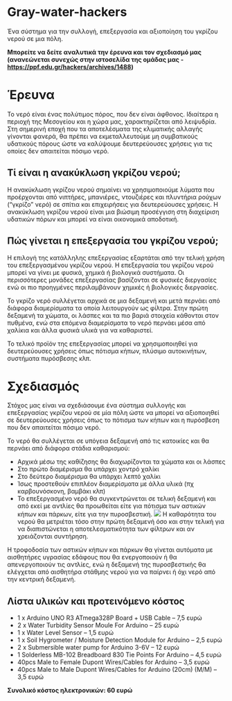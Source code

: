 # Gray-water-hackers
Ένα σύστημα για την συλλογή, επεξεργασία και αξιοποίηση του γκρίζου νερού σε μια πόλη.

**Μπορείτε να δείτε αναλυτικά την έρευνα και τον σχεδιασμό μας (ανανεώνεται συνεχώς στην ιστοσελίδα της ομάδας μας - https://ppf.edu.gr/hackers/archives/1488)**
# Έρευνα
Το νερό είναι ένας πολύτιμος πόρος, που δεν είναι άφθονος. Ιδιαίτερα η περιοχή της Μεσογείου και η χώρα μας, χαρακτηρίζεται από λειψυδρία. Στη σημερινή εποχή που τα αποτελέσματα της κλιματικής αλλαγής γίνονται φανερά, θα πρέπει να εκμεταλλευτούμε μη συμβατικούς υδατικούς πόρους ώστε να καλύψουμε δευτερεύουσες χρήσεις για τις οποίες δεν απαιτείται πόσιμο νερό.
## Τί είναι η ανακύκλωση γκρίζου νερού;
Η ανακύκλωση γκρίζου νερού σημαίνει να χρησιμοποιούμε λύματα που προέρχονται από νιπτήρες, μπανιέρες, ντουζιέρες και πλυντήρια ρούχων (“γκρίζο” νερό) σε σπίτια και επιχειρήσεις για δευτερεύουσες χρήσεις. Η ανακύκλωση γκρίζου νερού είναι μια βιώσιμη προσέγγιση στη διαχείριση υδατικών πόρων και μπορεί να είναι οικονομικά αποδοτική.
## Πώς γίνεται η επεξεργασία του γκρίζου νερού;
Η επιλογή της κατάλληλης επεξεργασίας εξαρτάται από την τελική χρήση του επεξεργασμένου γκρίζου νερού. Η επεξεργασία του γκρίζου νερού μπορεί να γίνει με φυσικά, χημικά ή βιολογικά συστήματα. Οι περισσότερες
μονάδες επεξεργασίας βασίζονται σε φυσικές διεργασίες ενώ οι πιο προηγμένες περιλαμβάνουν χημικές ή βιολογικές διεργασίες.

Το γκρίζο νερό συλλέγεται αρχικά σε μια δεξαμενή και μετά περνάει από διάφορα διαμερίσματα τα οποία λειτουργούν ως φίλτρα. Στην πρώτη δεξαμενή τα χώματα, οι λάσπες και τα πιο βαριά στοιχεία κάθονται στον πυθμένα, ενώ στα επόμενα διαμερίσματα το νερό περνάει μέσα από χαλίκια και άλλα φυσικά υλικά για να καθαριστεί.

Το τελικό προϊόν της επεξεργασίας μπορεί να χρησιμοποιηθεί για δευτερεύουσες χρήσεις όπως πότισμα κήπων, πλύσιμο αυτοκινήτων, συστήματα πυρόσβεσης κλπ.
# Σχεδιασμός
Στόχος μας είναι να σχεδιάσουμε ένα σύστημα συλλογής και επεξεργασίας γκρίζου νερού σε μία πόλη ώστε να μπορεί να αξιοποιηθεί σε δευτερεύουσες χρήσεις όπως το πότισμα των κήπων και η πυρόσβεση που δεν απαιτείται πόσιμο νερό.

Το νερό θα συλλέγεται σε υπόγεια δεξαμενή από τις κατοικίες και θα περνάει από διάφορα στάδια καθαρισμού:

- Αρχικά μέσω της καθίζησης θα διαχωρίζονται τα χώματα και οι λάσπες
- Στο πρώτο διαμέρισμα θα υπάρχει χοντρό χαλίκι
- Στο δεύτερο διαμέρισμα θα υπάρχει λεπτό χαλίκι
- Ίσως προστεθούν επιπλέον διαμερίσματα με άλλα υλικά (πχ καρβουνόσκονη, βαμβάκι κλπ)
- Το επεξεργασμένο νερό θα συγκεντρώνεται σε τελική δεξαμενή και από εκεί με αντλίες θα προωθείται είτε για πότισμα των αστικών κήπων και πάρκων, είτε για την πυροσβεστική.
![](https://ppf.edu.gr/hackers/wp-content/uploads/2020/01/gray-water-1024x527.png)
Η καθαρότητα του νερού θα μετριέται τόσο στην πρώτη δεξαμενή όσο και στην τελική για να διαπιστώνεται η αποτελεσματικότητα των φίλτρων και αν χρειάζονται συντήρηση.

Η τροφοδοσία των αστικών κήπων και πάρκων θα γίνεται αυτόματα με αισθητήρες υγρασίας εδάφους που θα ενεργοποιούν ή θα απενεργοποιούν τις αντλίες, ενώ η δεξαμενή της πυροσβεστικής θα ελέγχεται από αισθητήρα στάθμης νερού για να παίρνει ή όχι νερό από την κεντρική δεξαμενή.

## Λίστα υλικών και προτεινόμενο κόστος
- 1 x Arduino UNO R3 ATmega328P Board + USB Cable – 7,5 ευρώ
- 2 x Water Turbidity Sensor Moule For Arduino – 25 ευρώ
- 1 x Water Level Sensor – 1,5 ευρώ
- 1 x Soil Hygrometer / Moisture Detection Module for Arduino – 2,5 ευρώ
- 2 x Submersible water pump for Arduino 3-6V – 12 ευρώ
- 1 Solderless MB-102 Breadboard 830 Tie Points For Arduino – 4,5 ευρώ
- 40pcs Male to Female Dupont Wires/Cables for Arduino – 3,5 ευρώ
- 40pcs Male to Male Dupont Wires/Cables for Arduino (20cm) (M/M) – 3,5 ευρώ

**Συνολικό κόστος ηλεκτρονικών: 60 ευρώ**
